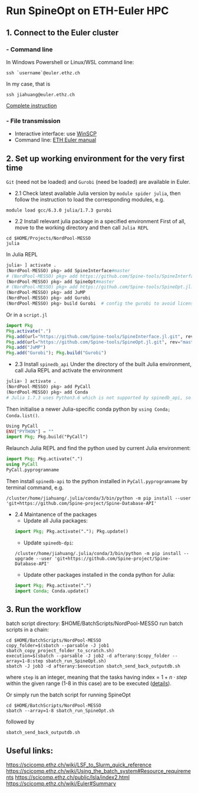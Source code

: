 # Run SpineOpt on ETH-Euler HPC
## 1. Connect to the Euler cluster
### - Command line 
In Windows Powershell or Linux/WSL command line:
```
ssh `username`@euler.ethz.ch
```
In my case, that is
```
ssh jiahuang@euler.ethz.ch
```
[Complete instruction](https://scicomp.ethz.ch/wiki/Accessing_the_clusters)
### - File transmission
- Interactive interface: use [WinSCP](https://winscp.net/eng/download.php)
- Command line: [ETH Euler manual](https://scicomp.ethz.ch/wiki/Storage_systems#File_transfer)

## 2. Set up working environment for the very first time
`Git` (need not be loaded) and `Gurobi` (need be loaded) are available in Euler.
- 2.1 Check latest available Julia version by `module spider julia`, then follow the instruction to load the corresponding modules, e.g.
```console
module load gcc/6.3.0 julia/1.7.3 gurobi
```
- 2.2 Install relevant julia package in a specified environment
First of all, move to the working directory and then call `Julia REPL`
```console
cd $HOME/Projects/NordPool-MESSO
julia
```
In Julia REPL
```Julia
julia> ] activate .
(NordPool-MESSO) pkg> add SpineInterface#master
# (NordPool-MESSO) pkg> add https://github.com/Spine-tools/SpineInterface.jl.git
(NordPool-MESSO) pkg> add SpineOpt#master
# (NordPool-MESSO) pkg> add https://github.com/Spine-tools/SpineOpt.jl.git
(NordPool-MESSO) pkg> add JuMP
(NordPool-MESSO) pkg> add Gurobi
(NordPool-MESSO) pkg> build Gurobi  # config the gurobi to avoid license inconsistency
```
Or in a `script.jl`
```Julia
import Pkg
Pkg.activate(".")
Pkg.add(url="https://github.com/Spine-tools/SpineInterface.jl.git", rev="master")
Pkg.add(url="https://github.com/Spine-tools/SpineOpt.jl.git", rev="master")
Pkg.add("JuMP")
Pkg.add("Gurobi"); Pkg.build("Gurobi")
```
- 2.3 Install `spinedb_api`
Under the directory of the built Julia environment, call Julia REPL and activate the environment
```Julia
julia> ] activate .
(NordPool-MESSO) pkg> add PyCall
(NordPool-MESSO) pkg> add Conda
# Julia 1.7.3 uses Python3.6 which is not supported by spinedb_api, so we need to config a newer python version
```
Then initialise a newer Julia-specific conda python by `using Conda; Conda.list()`.
```Julia
Using PyCall
ENV["PYTHON"] = ""
import Pkg; Pkg.build("PyCall")
```
Relaunch Julia REPL and find the python used by current Julia environment:
```Julia
import Pkg; Pkg.activate(".")
using PyCall
PyCall.pyprogramname
```
Then install `spinedb-api` to the python installed in `PyCall.pyprogramname` by terminal command, e.g.
```console
/cluster/home/jiahuang/.julia/conda/3/bin/python -m pip install --user 'git+https://github.com/Spine-project/Spine-Database-API'
```
- 2.4 Maintanence of the packages
    - Update all Julia packages:
    ```Julia
    import Pkg; Pkg.activate("."); Pkg.update()
    ```
    - Update `spinedb-dpi`:
    ```console
    /cluster/home/jiahuang/.julia/conda/3/bin/python -m pip install --upgrade --user 'git+https://github.com/Spine-project/Spine-Database-API'
    ```
    - Update other packages installed in the conda python for Julia:
    ```Julia
    import Pkg; Pkg.activate(".")
    import Conda; Conda.update()
    ```

## 3. Run the workflow
batch script directory: $HOME/BatchScripts/NordPool-MESSO
run batch scripts in a chain:
```console
cd $HOME/BatchScripts/NordPool-MESSO
copy_folder=$(sbatch --parsable -J job1 sbatch_copy_project_folder_to_scratch.sh)
execution=$(sbatch --parsable -J job2 -d afterany:$copy_folder --array=1-8:step sbatch_run_SpineOpt.sh)
sbatch -J job3 -d afterany:$execution sbatch_send_back_outputdb.sh
```
where `step` is an integer, meaning that the tasks having index = $1+n \cdot step$ within the given range (1-8 in this case) are to be executed ([details](https://scicomp.ethz.ch/wiki/LSF_to_Slurm_quick_reference#Job_array)).

Or simply run the batch script for running SpineOpt
```console
cd $HOME/BatchScripts/NordPool-MESSO
sbatch --array=1-8 sbatch_run_SpineOpt.sh
```
followed by
```console
sbatch_send_back_outputdb.sh
```

## Useful links:
https://scicomp.ethz.ch/wiki/LSF_to_Slurm_quick_reference
https://scicomp.ethz.ch/wiki/Using_the_batch_system#Resource_requirements
https://scicomp.ethz.ch/public/lsla/index2.html
https://scicomp.ethz.ch/wiki/Euler#Summary
